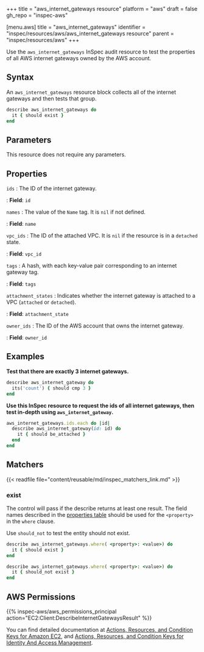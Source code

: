 +++
title = "aws_internet_gateways resource"
platform = "aws"
draft = false
gh_repo = "inspec-aws"

[menu.aws]
title = "aws_internet_gateways"
identifier = "inspec/resources/aws/aws_internet_gateways resource"
parent = "inspec/resources/aws"
+++

Use the `aws_internet_gateways` InSpec audit resource to test the properties of all AWS internet gateways owned by the AWS account.

## Syntax

An `aws_internet_gateways` resource block collects all of the internet gateways and then tests that group.

```ruby
describe aws_internet_gateways do
  it { should exist }
end 
```

## Parameters

This resource does not require any parameters.

## Properties

`ids`
: The ID of the internet gateway.

: **Field**: `id`

`names`
: The value of the `Name` tag. It is `nil` if not defined.

: **Field**: `name`

`vpc_ids`
: The ID of the attached VPC. It is `nil` if the resource is in a `detached` state.

: **Field**: `vpc_id`

`tags`
: A hash, with each key-value pair corresponding to an internet gateway tag.

: **Field**: `tags`

`attachment_states`
: Indicates whether the internet gateway is attached to a VPC (`attached` or `detached`).

: **Field**: `attachment_state`

`owner_ids`
: The ID of the AWS account that owns the internet gateway.

: **Field**: `owner_id`

## Examples

**Test that there are exactly 3 internet gateways.**

```ruby
describe aws_internet_gateway do
  its('count') { should cmp 3 }
end
```

**Use this InSpec resource to request the ids of all internet gateways, then test in-depth using `aws_internet_gateway`.**

```ruby
aws_internet_gateways.ids.each do |id|
  describe aws_internet_gateway(id: id) do
    it { should be_attached }
  end
end
```

## Matchers

{{< readfile file="content/reusable/md/inspec_matchers_link.md" >}}

### exist

The control will pass if the describe returns at least one result.
The field names described in the [properties table](##-properties) should be used for the `<property>` in the `where` clause.

Use `should_not` to test the entity should not exist.

```ruby
describe aws_internet_gateways.where( <property>: <value>) do
  it { should exist }
end
```

```ruby
describe aws_internet_gateways.where( <property>: <value>) do
  it { should_not exist }
end
```

## AWS Permissions

{{% inspec-aws/aws_permissions_principal action="EC2:Client:DescribeInternetGatewaysResult" %}}

You can find detailed documentation at [Actions, Resources, and Condition Keys for Amazon EC2](https://docs.aws.amazon.com/IAM/latest/UserGuide/list_amazonec2.html), and [Actions, Resources, and Condition Keys for Identity And Access Management](https://docs.aws.amazon.com/IAM/latest/UserGuide/list_identityandaccessmanagement.html).
